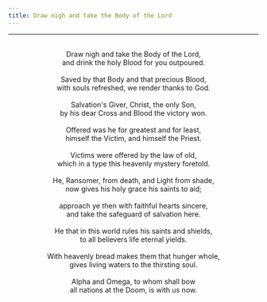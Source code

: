 ```yaml
---
title: Draw nigh and take the Body of the Lord
---
```


---
<center>
<br/>
Draw nigh and take the Body of the Lord,<br/>
and drink the holy Blood for you outpoured.<br/>
<br/>
Saved by that Body and that precious Blood,<br/>
with souls refreshed, we render thanks to God.<br/>
<br/>
Salvation's Giver, Christ, the only Son,<br/>
by his dear Cross and Blood the victory won.<br/>
<br/>
Offered was he for greatest and for least,<br/>
himself the Victim, and himself the Priest.<br/>
<br/>
Victims were offered by the law of old,<br/>
which in a type this heavenly mystery foretold.<br/>
<br/>
He, Ransomer, from death, and Light from shade,<br/>
now gives his holy grace his saints to aid;<br/>
<br/>
approach ye then with faithful hearts sincere,<br/>
and take the safeguard of salvation here.<br/>
<br/>
He that in this world rules his saints and shields,<br/>
to all believers life eternal yields.<br/>
<br/>
With heavenly bread makes them that hunger whole,<br/>
gives living waters to the thirsting soul.<br/>
<br/>
Alpha and Omega, to whom shall bow<br/>
all nations at the Doom, is with us now. <br/>

</center>